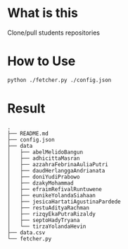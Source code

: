# What is this

Clone/pull students repositories


# How to Use

```bash
python ./fetcher.py ./config.json
```

# Result

```
.
├── README.md
├── config.json
├── data
│   ├── abelMelidoBangun
│   ├── adhicittaMasran
│   ├── azzahraFebrinaAuliaPutri
│   ├── daudHerlanggaAndrianata
│   ├── doniYudiPrabowo
│   ├── dzakyMohammad
│   ├── efraimRefivalRuntuwene
│   ├── eunikeYolandaSiahaan
│   ├── jesicaHartatiAgustinaPardede
│   ├── restuAdityaRachman
│   ├── rizqyEkaPutraRizaldy
│   ├── septoHadyTryana
│   └── tirzaYolandaHevin
├── data.csv
└── fetcher.py
```